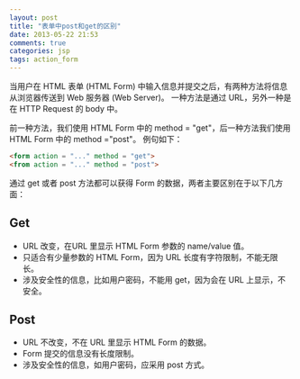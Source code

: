 ```yaml
---
layout: post
title: "表单中post和get的区别"
date: 2013-05-22 21:53
comments: true
categories: jsp
tags: action_form
---
```


当用户在 HTML 表单 (HTML Form) 中输入信息并提交之后，有两种方法将信息从浏览器传送到 Web 服务器 (Web Server)。
一种方法是通过 URL，另外一种是在 HTTP Request 的 body 中。


前一种方法，我们使用 HTML Form 中的 method = "get"，后一种方法我们使用 HTML Form 中的 method ="post"。
例句如下：
``` html 例句
<form action = "..." method = "get">
<from action = "..." method = "post">
```
通过 get 或者 post 方法都可以获得 Form 的数据，两者主要区别在于以下几方面：
<h2><b>Get</b></h2>
<ul>
	<li>URL 改变，在URL 里显示 HTML Form 参数的 name/value 值。</li>
	<li>只适合有少量参数的 HTML Form，因为 URL 长度有字符限制，不能无限长。</li>
	<li>涉及安全性的信息，比如用户密码，不能用 get，因为会在 URL 上显示，不安全。</li>
</ul>

<h2><b>Post</b></h2>
<ul>
	<li>URL 不改变，不在 URL 里显示 HTML Form 的数据。</li>
	<li>Form 提交的信息没有长度限制。</li>
	<li>涉及安全性的信息，如用户密码，应采用 post 方式。</li>
</ul>